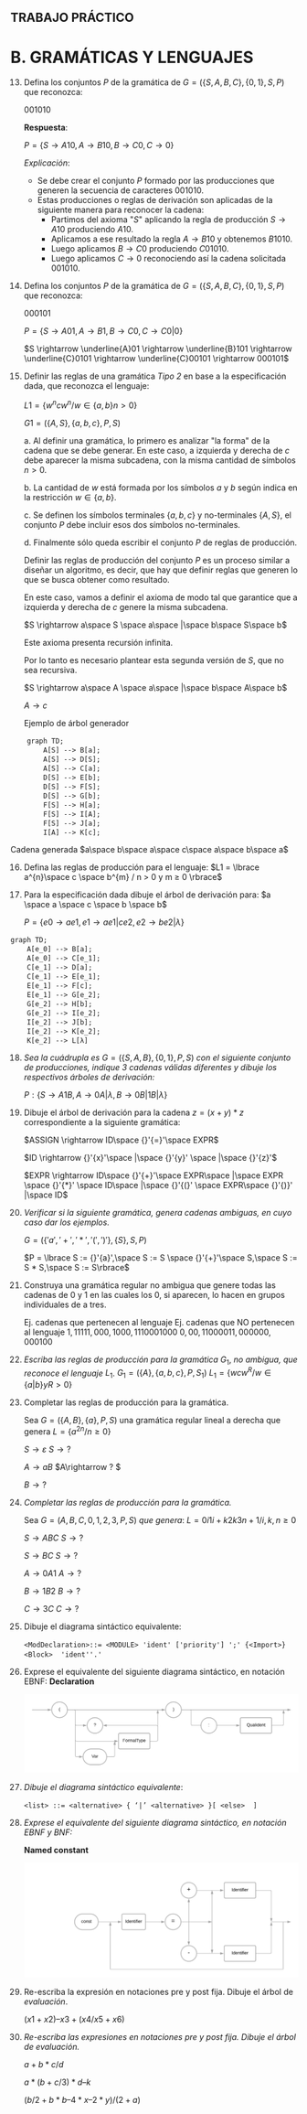 ## TRABAJO PRÁCTICO 

# B. GRAMÁTICAS Y LENGUAJES 

13. Defina los conjuntos $P$ de la gramática de $G =  (\lbrace S, A, B, C\rbrace, \lbrace0, 1\rbrace, S, P )$ que reconozca: 

    $0 0 1 0 1 0$​ 

    **Respuesta**:

    $P = \lbrace S \rightarrow A10, A \rightarrow B10, B \rightarrow C0, C \rightarrow 0\rbrace$

    *Explicación*:

    + Se debe crear el conjunto $P$ formado por las producciones que generen la secuencia de caracteres $001010$.
    + Estas producciones o reglas de derivación son aplicadas de la siguiente manera para reconocer la cadena:
      + Partimos del axioma "$S$" aplicando la regla de producción $S \rightarrow A10$ produciendo $A10$.
      + Aplicamos a ese resultado la regla $A \rightarrow B10$ y obtenemos $B1010$.
      + Luego aplicamos $B \rightarrow C0$ produciendo $C01010$.
      + Luego aplicamos $C \rightarrow 0$ reconociendo así la cadena solicitada $001010$.

14. Defina los conjuntos $P$ de la gramática de $G = ( \lbrace S, A, B, C\rbrace, \lbrace0, 1\rbrace, S, P )$ que reconozca: 

    $0 0 0 1 0 1$​ 

    $P = \lbrace S \rightarrow A01, A \rightarrow B1, B \rightarrow C0, C \rightarrow C0 | 0 \rbrace$

    

    $S \rightarrow \underline{A}01 \rightarrow \underline{B}101 \rightarrow \underline{C}0101 \rightarrow \underline{C}00101 \rightarrow 000101$

15. Definir las reglas de una gramática *Tipo 2* en base a la especificación dada, que reconozca el lenguaje: 

    $L1 = \lbrace w^n cw^n / w \in \lbrace a, b\rbrace n > 0\rbrace$

    $G1 = (\lbrace A, S\rbrace, \lbrace a, b, c\rbrace, P, S)$​ 

    a. Al definir una gramática, lo primero es analizar "la forma" de la cadena que se debe generar. En este caso, a izquierda y derecha de $c$ debe aparecer la misma subcadena, con la misma cantidad de símbolos $n>0$.

    b. La cantidad de $w$ está formada por los símbolos $a$ y $b$ según indica en la restricción $w \in \lbrace a,b\rbrace$.

    c. Se definen los símbolos terminales $\lbrace a,b,c\rbrace$ y no-terminales $\lbrace A,S \rbrace$, el conjunto $P$ debe incluir esos dos símbolos no-terminales.

    d. Finalmente sólo queda escribir el conjunto $P$ de reglas de producción.

    Definir las reglas de producción del conjunto $P$ es un proceso similar a diseñar un algoritmo, es decir, que hay que  definir reglas que generen lo que se busca obtener como resultado. 

    En este caso, vamos a definir el axioma de modo tal que garantice que a izquierda y derecha de $c$ genere la misma subcadena.

    $S \rightarrow a\space S \space a\space |\space b\space S\space b$

    Este axioma presenta recursión infinita.

    Por lo tanto es necesario plantear esta segunda versión de $S$, que no sea recursiva.

    $S \rightarrow a\space A \space a\space |\space b\space A\space b$

    $A \rightarrow c$

    Ejemplo de árbol generador

```mermaid
    graph TD;
        A[S] --> B[a];
        A[S] --> D[S];
        A[S] --> C[a];
        D[S] --> E[b];
        D[S] --> F[S];
        D[S] --> G[b];
        F[S] --> H[a];
        F[S] --> I[A];
        F[S] --> J[a];
        I[A] --> K[c];
```

Cadena generada $a\space b\space a\space c\space a\space b\space a$

16. Defina las reglas de producción para el lenguaje: $L1 = \lbrace a^{n}\space c \space b^{m} / n > 0 y m ≥ 0 \rbrace$ 

17. Para la especificación dada dibuje el árbol de derivación para: $a \space a \space c \space b \space b$ 

    $P = \lbrace e0 \rightarrow  a e1, e1 \rightarrow  a e1 | c e2, e2 \rightarrow b e2 | \lambda \rbrace$

```mermaid
graph TD;
	A[e_0] --> B[a];
	A[e_0] --> C[e_1];
	C[e_1] --> D[a];
	C[e_1] --> E[e_1];
	E[e_1] --> F[c];
	E[e_1] --> G[e_2];
	G[e_2] --> H[b];
	G[e_2] --> I[e_2];
	I[e_2] --> J[b];
	I[e_2] --> K[e_2];
	K[e_2] --> L[λ]
```
18. *Sea la cuádrupla es* $G = (\lbrace S,A,B\rbrace, \lbrace0, 1\rbrace, P, S)$ *con el siguiente conjunto de producciones, indique 3 cadenas válidas diferentes y dibuje los respectivos árboles de derivación:* 

    $P : \lbrace S \rightarrow A1B, A \rightarrow 0A | λ, B \rightarrow 0B | 1B | λ \rbrace$

19. Dibuje el árbol de derivación para la cadena $z = (x + y) * z$ correspondiente a la siguiente gramática: 

    $ASSIGN \rightarrow ID\space  {}'{=}'\space  EXPR$ 

    $ID \rightarrow {}'{x}'\space |\space {}'{y}' \space |\space {}'{z}'$ 

    $EXPR \rightarrow ID\space {}'{+}'\space EXPR\space |\space EXPR \space {}'{*}' \space ID\space |\space {}'{(}' \space EXPR\space {}'{)}' |\space ID$

20. *Verificar si la siguiente gramática, genera cadenas ambiguas, en cuyo caso dar los ejemplos.*

    $G = (\lbrace {}'{a}', {}'{+}', {}'{*}', {}'{(}', {}'{)}'\rbrace, \lbrace S\rbrace, S, P)$ 

    $P = \lbrace S := {}'{a}',\space S := S \space {}'{+}'\space S,\space S := S * S,\space S := S\rbrace$

21. Construya una gramática regular no ambigua que genere todas las cadenas de $0$ y $1$ en las cuales los $0$, si aparecen, lo hacen en grupos individuales de a tres. 

    Ej. cadenas que pertenecen al lenguaje Ej. cadenas que NO pertenecen al lenguaje $1,11111, 000, 1000, 1110001000$                          $0, 00, 11000011, 000000, 000100$ 

22. *Escriba las reglas de producción para la gramática* $G_1$, *no ambigua, que reconoce el lenguaje* $L_1$. $G_1 = (\lbrace A\rbrace, \lbrace a, b, c\rbrace, P, S_1)$ $L_1 = \lbrace wcw^{R} / w \in \lbrace a | b\rbrace y R > 0\rbrace$ 

23. Completar las reglas de producción para la gramática. 

    Sea $G = (\lbrace A, B\rbrace, \lbrace a\rbrace, P, S)$ una gramática regular lineal a derecha que genera $L = \lbrace a^{2n} / n ≥ 0\rbrace$

    $S\rightarrow ε$                                                                           $S \rightarrow ?$

    $A\rightarrow aB$                                                                      $A\rightarrow ? $

    $B\rightarrow ?$

24. *Completar las reglas de producción para la gramática.* 

    Sea $G = ({A, B, C}, {0, 1, 2, 3}, P, S)$ *que genera*: $L = {0i 1i+k 2k 3n+1 / i, k, n ≥ 0 }$ 

    $S\rightarrow ABC$                                                                 $S\rightarrow ?$ 

    $S\rightarrow BC$                                                                    $S\rightarrow ?$ 

    $A\rightarrow 0A1$                                                                  $A\rightarrow ?$ 

    $B\rightarrow 1B2$                                                                  $B\rightarrow ?$ 

    $C\rightarrow 3C$                                                                    $C\rightarrow ?$ 

25. Dibuje el diagrama sintáctico equivalente: 

    `<ModDeclaration>::= <MODULE> 'ident' ['priority'] ';' {<Import>} <Block>  'ident''.' `

26. Exprese el equivalente del siguiente diagrama sintáctico, en notación EBNF: **Declaration**

    ![Diagrama en blanco](https://github.com/3dl3rw0lf/ssl/blob/main/t_p_01/Diagrama%20en%20blanco.png) 

27. *Dibuje el diagrama sintáctico equivalente*:

    `<list> ::= <alternative> { ‘|’ <alternative> }[ <else>  ] `

28. *Exprese el equivalente del siguiente diagrama sintáctico, en notación EBNF y BNF:*

    **Named constant** 

    ![Diagrama en blanco (2)_](https://github.com/3dl3rw0lf/ssl/blob/main/t_p_01/Diagrama%20en%20blanco%20(2)_.png)

29. Re-escriba la expresión en notaciones pre y post fija. Dibuje el árbol de *evaluación*.

    $(x1 + x2) – x3 + (x4 / x5 + x6)$

30. *Re-escriba las expresiones en notaciones pre y post fija. Dibuje el árbol de evaluación.* 

    $a + b * c / d$

     $a * (b + c / 3) * d – k$ 

    $(b / 2 + b * b – 4 * x – 2 * y) / (2 + a)$

    



